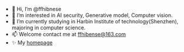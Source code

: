 - 👋 Hi, I’m @ffhibnese
- 👀 I’m interested in AI security, Generative model, Computer vision.
- 🌱 I’m currently studying in Harbin Institute of technology(Shenzhen), majoring in computer science.
- 📫 Welcome contact me at ffhibense@163.com
- ✨ My [homepage](https://ffhibnese.github.io/)

<!---
ffhibnese/ffhibnese is a ✨ special ✨ repository because its `README.md` (this file) appears on your GitHub profile.
You can click the Preview link to take a look at your changes.
--->
